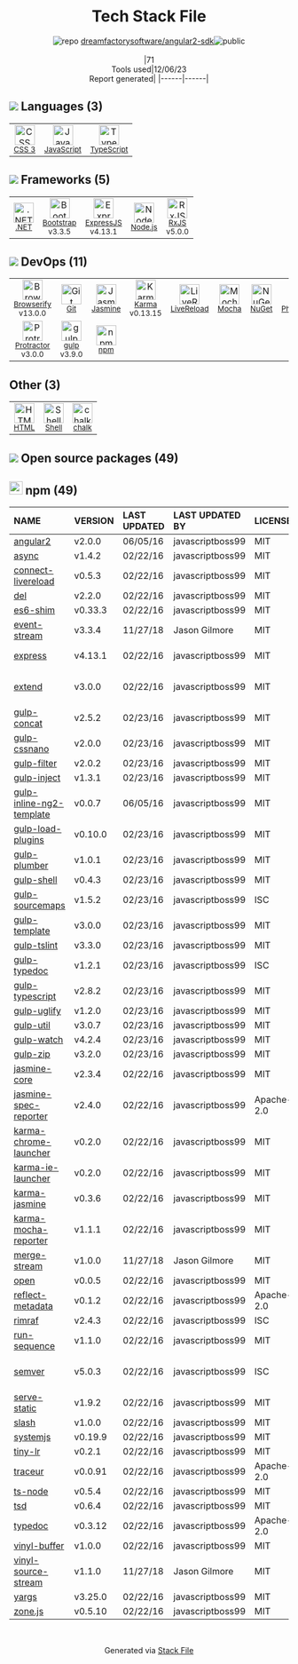 <!--
&lt;--- Readme.md Snippet without images Start ---&gt;
## Tech Stack
dreamfactorysoftware/angular2-sdk is built on the following main stack:

- [Jasmine](http://jasmine.github.io/) – Javascript Testing Framework
- [Mocha](http://mochajs.org/) – Javascript Testing Framework
- [gulp](http://gulpjs.com/) – JS Build Tools / JS Task Runners
- [Browserify](http://browserify.org/) – Front End Package Manager
- [Node.js](http://nodejs.org/) – Frameworks (Full Stack)
- [.NET](http://www.microsoft.com/net/) – Frameworks (Full Stack)
- [Bootstrap](http://getbootstrap.com/) – Front-End Frameworks
- [ExpressJS](http://expressjs.com/) – Microframeworks (Backend)
- [JavaScript](https://developer.mozilla.org/en-US/docs/Web/JavaScript) – Languages
- [Karma](http://karma-runner.github.io/) – Browser Testing
- [TypeScript](http://www.typescriptlang.org) – Languages
- [Protractor](http://angular.github.io/protractor) – Javascript Testing Framework
- [RxJS](http://reactivex.io/rxjs/) – Concurrency Frameworks
- [PhantomJS](https://phantomjs.org/) – Headless Browsers
- [LiveReload](http://livereload.com) – Live Reloading
- [Shell](https://en.wikipedia.org/wiki/Shell_script) – Shells

Full tech stack [here](/techstack.md)

&lt;--- Readme.md Snippet without images End ---&gt;

&lt;--- Readme.md Snippet with images Start ---&gt;
## Tech Stack
dreamfactorysoftware/angular2-sdk is built on the following main stack:

- <img width='25' height='25' src='https://img.stackshare.io/service/831/7c0b595409af531b9cdeb07f8c513e8b.png' alt='Jasmine'/> [Jasmine](http://jasmine.github.io/) – Javascript Testing Framework
- <img width='25' height='25' src='https://img.stackshare.io/service/832/mocha.png' alt='Mocha'/> [Mocha](http://mochajs.org/) – Javascript Testing Framework
- <img width='25' height='25' src='https://img.stackshare.io/service/844/iruTC031.png' alt='gulp'/> [gulp](http://gulpjs.com/) – JS Build Tools / JS Task Runners
- <img width='25' height='25' src='https://img.stackshare.io/service/849/9esmqty2.png' alt='Browserify'/> [Browserify](http://browserify.org/) – Front End Package Manager
- <img width='25' height='25' src='https://img.stackshare.io/service/1011/n1JRsFeB_400x400.png' alt='Node.js'/> [Node.js](http://nodejs.org/) – Frameworks (Full Stack)
- <img width='25' height='25' src='https://img.stackshare.io/service/1014/IoPy1dce_400x400.png' alt='.NET'/> [.NET](http://www.microsoft.com/net/) – Frameworks (Full Stack)
- <img width='25' height='25' src='https://img.stackshare.io/service/1101/C9QJ7V3X.png' alt='Bootstrap'/> [Bootstrap](http://getbootstrap.com/) – Front-End Frameworks
- <img width='25' height='25' src='https://img.stackshare.io/service/1163/hashtag.png' alt='ExpressJS'/> [ExpressJS](http://expressjs.com/) – Microframeworks (Backend)
- <img width='25' height='25' src='https://img.stackshare.io/service/1209/javascript.jpeg' alt='JavaScript'/> [JavaScript](https://developer.mozilla.org/en-US/docs/Web/JavaScript) – Languages
- <img width='25' height='25' src='https://img.stackshare.io/service/1420/TidYGd6a.png' alt='Karma'/> [Karma](http://karma-runner.github.io/) – Browser Testing
- <img width='25' height='25' src='https://img.stackshare.io/service/1612/bynNY5dJ.jpg' alt='TypeScript'/> [TypeScript](http://www.typescriptlang.org) – Languages
- <img width='25' height='25' src='https://img.stackshare.io/service/1754/protractor-logo1.png' alt='Protractor'/> [Protractor](http://angular.github.io/protractor) – Javascript Testing Framework
- <img width='25' height='25' src='https://img.stackshare.io/service/1796/984368.png' alt='RxJS'/> [RxJS](http://reactivex.io/rxjs/) – Concurrency Frameworks
- <img width='25' height='25' src='https://img.stackshare.io/service/1832/phantomjs.png' alt='PhantomJS'/> [PhantomJS](https://phantomjs.org/) – Headless Browsers
- <img width='25' height='25' src='https://img.stackshare.io/service/2601/128.png' alt='LiveReload'/> [LiveReload](http://livereload.com) – Live Reloading
- <img width='25' height='25' src='https://img.stackshare.io/service/4631/default_c2062d40130562bdc836c13dbca02d318205a962.png' alt='Shell'/> [Shell](https://en.wikipedia.org/wiki/Shell_script) – Shells

Full tech stack [here](/techstack.md)

&lt;--- Readme.md Snippet with images End ---&gt;
-->
<div align="center">

# Tech Stack File
![](https://img.stackshare.io/repo.svg "repo") [dreamfactorysoftware/angular2-sdk](https://github.com/dreamfactorysoftware/angular2-sdk)![](https://img.stackshare.io/public_badge.svg "public")
<br/><br/>
|71<br/>Tools used|12/06/23 <br/>Report generated|
|------|------|
</div>

## <img src='https://img.stackshare.io/languages.svg'/> Languages (3)
<table><tr>
  <td align='center'>
  <img width='36' height='36' src='https://img.stackshare.io/service/6727/css.png' alt='CSS 3'>
  <br>
  <sub><a href="https://developer.mozilla.org/en-US/docs/Web/CSS/CSS3">CSS 3</a></sub>
  <br>
  <sub></sub>
</td>

<td align='center'>
  <img width='36' height='36' src='https://img.stackshare.io/service/1209/javascript.jpeg' alt='JavaScript'>
  <br>
  <sub><a href="https://developer.mozilla.org/en-US/docs/Web/JavaScript">JavaScript</a></sub>
  <br>
  <sub></sub>
</td>

<td align='center'>
  <img width='36' height='36' src='https://img.stackshare.io/service/1612/bynNY5dJ.jpg' alt='TypeScript'>
  <br>
  <sub><a href="http://www.typescriptlang.org">TypeScript</a></sub>
  <br>
  <sub></sub>
</td>

</tr>
</table>

## <img src='https://img.stackshare.io/frameworks.svg'/> Frameworks (5)
<table><tr>
  <td align='center'>
  <img width='36' height='36' src='https://img.stackshare.io/service/1014/IoPy1dce_400x400.png' alt='.NET'>
  <br>
  <sub><a href="http://www.microsoft.com/net/">.NET</a></sub>
  <br>
  <sub></sub>
</td>

<td align='center'>
  <img width='36' height='36' src='https://img.stackshare.io/service/1101/C9QJ7V3X.png' alt='Bootstrap'>
  <br>
  <sub><a href="http://getbootstrap.com/">Bootstrap</a></sub>
  <br>
  <sub>v3.3.5</sub>
</td>

<td align='center'>
  <img width='36' height='36' src='https://img.stackshare.io/service/1163/hashtag.png' alt='ExpressJS'>
  <br>
  <sub><a href="http://expressjs.com/">ExpressJS</a></sub>
  <br>
  <sub>v4.13.1</sub>
</td>

<td align='center'>
  <img width='36' height='36' src='https://img.stackshare.io/service/1011/n1JRsFeB_400x400.png' alt='Node.js'>
  <br>
  <sub><a href="http://nodejs.org/">Node.js</a></sub>
  <br>
  <sub></sub>
</td>

<td align='center'>
  <img width='36' height='36' src='https://img.stackshare.io/service/1796/984368.png' alt='RxJS'>
  <br>
  <sub><a href="http://reactivex.io/rxjs/">RxJS</a></sub>
  <br>
  <sub>v5.0.0</sub>
</td>

</tr>
</table>

## <img src='https://img.stackshare.io/devops.svg'/> DevOps (11)
<table><tr>
  <td align='center'>
  <img width='36' height='36' src='https://img.stackshare.io/service/849/9esmqty2.png' alt='Browserify'>
  <br>
  <sub><a href="http://browserify.org/">Browserify</a></sub>
  <br>
  <sub>v13.0.0</sub>
</td>

<td align='center'>
  <img width='36' height='36' src='https://img.stackshare.io/service/1046/git.png' alt='Git'>
  <br>
  <sub><a href="http://git-scm.com/">Git</a></sub>
  <br>
  <sub></sub>
</td>

<td align='center'>
  <img width='36' height='36' src='https://img.stackshare.io/service/831/7c0b595409af531b9cdeb07f8c513e8b.png' alt='Jasmine'>
  <br>
  <sub><a href="http://jasmine.github.io/">Jasmine</a></sub>
  <br>
  <sub></sub>
</td>

<td align='center'>
  <img width='36' height='36' src='https://img.stackshare.io/service/1420/TidYGd6a.png' alt='Karma'>
  <br>
  <sub><a href="http://karma-runner.github.io/">Karma</a></sub>
  <br>
  <sub>v0.13.15</sub>
</td>

<td align='center'>
  <img width='36' height='36' src='https://img.stackshare.io/service/2601/128.png' alt='LiveReload'>
  <br>
  <sub><a href="http://livereload.com">LiveReload</a></sub>
  <br>
  <sub></sub>
</td>

<td align='center'>
  <img width='36' height='36' src='https://img.stackshare.io/service/832/mocha.png' alt='Mocha'>
  <br>
  <sub><a href="http://mochajs.org/">Mocha</a></sub>
  <br>
  <sub></sub>
</td>

<td align='center'>
  <img width='36' height='36' src='https://img.stackshare.io/service/2637/6I3oEOP4_400x400.jpg' alt='NuGet'>
  <br>
  <sub><a href="https://www.nuget.org/">NuGet</a></sub>
  <br>
  <sub></sub>
</td>

<td align='center'>
  <img width='36' height='36' src='https://img.stackshare.io/service/1832/phantomjs.png' alt='PhantomJS'>
  <br>
  <sub><a href="https://phantomjs.org/">PhantomJS</a></sub>
  <br>
  <sub></sub>
</td>

</tr>
<tr>
  <td align='center'>
  <img width='36' height='36' src='https://img.stackshare.io/service/1754/protractor-logo1.png' alt='Protractor'>
  <br>
  <sub><a href="http://angular.github.io/protractor">Protractor</a></sub>
  <br>
  <sub>v3.0.0</sub>
</td>

<td align='center'>
  <img width='36' height='36' src='https://img.stackshare.io/service/844/iruTC031.png' alt='gulp'>
  <br>
  <sub><a href="http://gulpjs.com/">gulp</a></sub>
  <br>
  <sub>v3.9.0</sub>
</td>

<td align='center'>
  <img width='36' height='36' src='https://img.stackshare.io/service/1120/lejvzrnlpb308aftn31u.png' alt='npm'>
  <br>
  <sub><a href="https://www.npmjs.com/">npm</a></sub>
  <br>
  <sub></sub>
</td>

</tr>
</table>

## Other (3)
<table><tr>
  <td align='center'>
  <img width='36' height='36' src='https://img.stackshare.io/service/2270/no-img-open-source.png' alt='HTML'>
  <br>
  <sub><a href="http://">HTML</a></sub>
  <br>
  <sub></sub>
</td>

<td align='center'>
  <img width='36' height='36' src='https://img.stackshare.io/service/4631/default_c2062d40130562bdc836c13dbca02d318205a962.png' alt='Shell'>
  <br>
  <sub><a href="https://en.wikipedia.org/wiki/Shell_script">Shell</a></sub>
  <br>
  <sub></sub>
</td>

<td align='center'>
  <img width='36' height='36' src='https://img.stackshare.io/service/8072/13122722.png' alt='chalk'>
  <br>
  <sub><a href="https://github.com/chalk/chalk">chalk</a></sub>
  <br>
  <sub></sub>
</td>

</tr>
</table>


## <img src='https://img.stackshare.io/group.svg' /> Open source packages (49)</h2>

## <img width='24' height='24' src='https://img.stackshare.io/service/1120/lejvzrnlpb308aftn31u.png'/> npm (49)

|NAME|VERSION|LAST UPDATED|LAST UPDATED BY|LICENSE|VULNERABILITIES|
|:------|:------|:------|:------|:------|:------|
|[angular2](https://www.npmjs.com/angular2)|v2.0.0|06/05/16|javascriptboss99 |MIT|N/A|
|[async](https://www.npmjs.com/async)|v1.4.2|02/22/16|javascriptboss99 |MIT|N/A|
|[connect-livereload](https://www.npmjs.com/connect-livereload)|v0.5.3|02/22/16|javascriptboss99 |MIT|N/A|
|[del](https://www.npmjs.com/del)|v2.2.0|02/22/16|javascriptboss99 |MIT|N/A|
|[es6-shim](https://www.npmjs.com/es6-shim)|v0.33.3|02/22/16|javascriptboss99 |MIT|N/A|
|[event-stream](https://www.npmjs.com/event-stream)|v3.3.4|11/27/18|Jason Gilmore |MIT|N/A|
|[express](https://www.npmjs.com/express)|v4.13.1|02/22/16|javascriptboss99 |MIT|[CVE-2022-24999](https://github.com/advisories/GHSA-hrpp-h998-j3pp) (High)|
|[extend](https://www.npmjs.com/extend)|v3.0.0|02/22/16|javascriptboss99 |MIT|[CVE-2018-16492](https://github.com/advisories/GHSA-qrmc-fj45-qfc2) (Moderate)|
|[gulp-concat](https://www.npmjs.com/gulp-concat)|v2.5.2|02/23/16|javascriptboss99 |MIT|N/A|
|[gulp-cssnano](https://www.npmjs.com/gulp-cssnano)|v2.0.0|02/23/16|javascriptboss99 |MIT|N/A|
|[gulp-filter](https://www.npmjs.com/gulp-filter)|v2.0.2|02/23/16|javascriptboss99 |MIT|N/A|
|[gulp-inject](https://www.npmjs.com/gulp-inject)|v1.3.1|02/23/16|javascriptboss99 |MIT|N/A|
|[gulp-inline-ng2-template](https://www.npmjs.com/gulp-inline-ng2-template)|v0.0.7|06/05/16|javascriptboss99 |MIT|N/A|
|[gulp-load-plugins](https://www.npmjs.com/gulp-load-plugins)|v0.10.0|02/23/16|javascriptboss99 |MIT|N/A|
|[gulp-plumber](https://www.npmjs.com/gulp-plumber)|v1.0.1|02/23/16|javascriptboss99 |MIT|N/A|
|[gulp-shell](https://www.npmjs.com/gulp-shell)|v0.4.3|02/23/16|javascriptboss99 |MIT|N/A|
|[gulp-sourcemaps](https://www.npmjs.com/gulp-sourcemaps)|v1.5.2|02/23/16|javascriptboss99 |ISC|N/A|
|[gulp-template](https://www.npmjs.com/gulp-template)|v3.0.0|02/23/16|javascriptboss99 |MIT|N/A|
|[gulp-tslint](https://www.npmjs.com/gulp-tslint)|v3.3.0|02/23/16|javascriptboss99 |MIT|N/A|
|[gulp-typedoc](https://www.npmjs.com/gulp-typedoc)|v1.2.1|02/23/16|javascriptboss99 |ISC|N/A|
|[gulp-typescript](https://www.npmjs.com/gulp-typescript)|v2.8.2|02/23/16|javascriptboss99 |MIT|N/A|
|[gulp-uglify](https://www.npmjs.com/gulp-uglify)|v1.2.0|02/23/16|javascriptboss99 |MIT|N/A|
|[gulp-util](https://www.npmjs.com/gulp-util)|v3.0.7|02/23/16|javascriptboss99 |MIT|N/A|
|[gulp-watch](https://www.npmjs.com/gulp-watch)|v4.2.4|02/23/16|javascriptboss99 |MIT|N/A|
|[gulp-zip](https://www.npmjs.com/gulp-zip)|v3.2.0|02/23/16|javascriptboss99 |MIT|N/A|
|[jasmine-core](https://www.npmjs.com/jasmine-core)|v2.3.4|02/22/16|javascriptboss99 |MIT|N/A|
|[jasmine-spec-reporter](https://www.npmjs.com/jasmine-spec-reporter)|v2.4.0|02/22/16|javascriptboss99 |Apache-2.0|N/A|
|[karma-chrome-launcher](https://www.npmjs.com/karma-chrome-launcher)|v0.2.0|02/22/16|javascriptboss99 |MIT|N/A|
|[karma-ie-launcher](https://www.npmjs.com/karma-ie-launcher)|v0.2.0|02/22/16|javascriptboss99 |MIT|N/A|
|[karma-jasmine](https://www.npmjs.com/karma-jasmine)|v0.3.6|02/22/16|javascriptboss99 |MIT|N/A|
|[karma-mocha-reporter](https://www.npmjs.com/karma-mocha-reporter)|v1.1.1|02/22/16|javascriptboss99 |MIT|N/A|
|[merge-stream](https://www.npmjs.com/merge-stream)|v1.0.0|11/27/18|Jason Gilmore |MIT|N/A|
|[open](https://www.npmjs.com/open)|v0.0.5|02/22/16|javascriptboss99 |MIT|[](https://github.com/advisories/GHSA-28xh-wpgr-7fm8) (Critical)|
|[reflect-metadata](https://www.npmjs.com/reflect-metadata)|v0.1.2|02/22/16|javascriptboss99 |Apache-2.0|N/A|
|[rimraf](https://www.npmjs.com/rimraf)|v2.4.3|02/22/16|javascriptboss99 |ISC|N/A|
|[run-sequence](https://www.npmjs.com/run-sequence)|v1.1.0|02/22/16|javascriptboss99 |MIT|N/A|
|[semver](https://www.npmjs.com/semver)|v5.0.3|02/22/16|javascriptboss99 |ISC|[CVE-2022-25883](https://github.com/advisories/GHSA-c2qf-rxjj-qqgw) (Moderate)|
|[serve-static](https://www.npmjs.com/serve-static)|v1.9.2|02/22/16|javascriptboss99 |MIT|N/A|
|[slash](https://www.npmjs.com/slash)|v1.0.0|02/22/16|javascriptboss99 |MIT|N/A|
|[systemjs](https://www.npmjs.com/systemjs)|v0.19.9|02/22/16|javascriptboss99 |MIT|N/A|
|[tiny-lr](https://www.npmjs.com/tiny-lr)|v0.2.1|02/22/16|javascriptboss99 |MIT|N/A|
|[traceur](https://www.npmjs.com/traceur)|v0.0.91|02/22/16|javascriptboss99 |Apache-2.0|N/A|
|[ts-node](https://www.npmjs.com/ts-node)|v0.5.4|02/22/16|javascriptboss99 |MIT|N/A|
|[tsd](https://www.npmjs.com/tsd)|v0.6.4|02/22/16|javascriptboss99 |MIT|N/A|
|[typedoc](https://www.npmjs.com/typedoc)|v0.3.12|02/22/16|javascriptboss99 |Apache-2.0|N/A|
|[vinyl-buffer](https://www.npmjs.com/vinyl-buffer)|v1.0.0|02/22/16|javascriptboss99 |MIT|N/A|
|[vinyl-source-stream](https://www.npmjs.com/vinyl-source-stream)|v1.1.0|11/27/18|Jason Gilmore |MIT|N/A|
|[yargs](https://www.npmjs.com/yargs)|v3.25.0|02/22/16|javascriptboss99 |MIT|N/A|
|[zone.js](https://www.npmjs.com/zone.js)|v0.5.10|02/22/16|javascriptboss99 |MIT|N/A|

<br/>
<div align='center'>

Generated via [Stack File](https://github.com/marketplace/stack-file)
